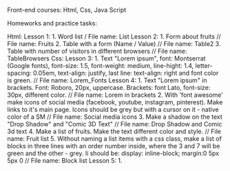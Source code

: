 Front-end courses: Html, Css, Java Script

Homeworks and practice tasks:

Html:
	Lesson 1:
		1. Word list / File name: List
	Lesson 2:
		1. Form about fruits // File name: Fruits
		2. Table with a form (Name / Value) // File name: Table2
		3. Table with number of visitors in different browsers // File name: TableBrowsers
Css:
	Lesson 3:
		1. 	Text "Lorem ipsum", font: Montserrat (Google fonts), font-size:	1.5, font-weight: medium, line-hight: 1.4, letter-spacing: 0.05em,
		text-align: justify, last line: text-align: right and font color is green. // File name: Lorem_Fonts
	Lesson 4:
		1. Text "Lorem ipsum" in brackets. Font: Roboro, 20px, uppercase. Brackets: font Lato, font-size: 30px, different color.
		// File name: Lorem in brackets
		2. With 'font awesome' make icons of social media (facebook, youtube, instagram, pinterest). Make links to it's main page.
		Icons should be grey but with a cursor on it - native color of a SM // File name: Social media icons
		3. Make a shadow on the text "Drop Shadow" and "Comic 3D Text" // File name: Drop Shadow and Comic 3d text
		4. Make a list of fruits. Make the text different color and style. // File name: Fruit list
		5. Without naming a list items with a css class, make a list of blocks in three lines with an order number inside, where the 3 and 7
		will be green and the other - grey.  li should be: display: inline-block; margin:0 5px 5px 0 // File name: Block list
	Lesson 5:
		1. 
